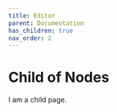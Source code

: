 ```yaml
---
title: Editor
parent: Documentation
has_children: true
nav_order: 2
---
```


# Child of Nodes

I am a child page.
